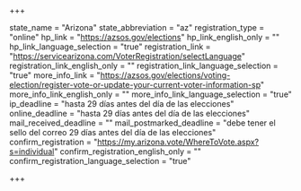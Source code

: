 +++

state_name = "Arizona"
state_abbreviation = "az"
registration_type = "online"
hp_link = "https://azsos.gov/elections"
hp_link_english_only = ""
hp_link_language_selection = "true"
registration_link = "https://servicearizona.com/VoterRegistration/selectLanguage"
registration_link_english_only = ""
registration_link_language_selection = "true"
more_info_link = "https://azsos.gov/elections/voting-election/register-vote-or-update-your-current-voter-information-sp"
more_info_link_english_only = ""
more_info_link_language_selection = "true"
ip_deadline = "hasta 29 días antes del día de las elecciones"
online_deadline = "hasta 29 días antes del día de las elecciones"
mail_received_deadline = ""
mail_postmarked_deadline = "debe tener el sello del correo 29 días antes del día de las elecciones"
confirm_registration = "https://my.arizona.vote/WhereToVote.aspx?s=individual"
confirm_registration_english_only = ""
confirm_registration_language_selection = "true"

+++
